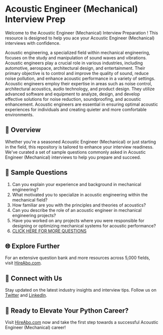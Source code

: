 # Acoustic Engineer (Mechanical) Interview Prep

Welcome to the Acoustic Engineer (Mechanical) Interview Preparation ! This resource is designed to help you ace your Acoustic Engineer (Mechanical) interviews with confidence.

Acoustic engineering, a specialized field within mechanical engineering, focuses on the study and manipulation of sound waves and vibrations. Acoustic engineers play a crucial role in various industries, including automotive, aerospace, architectural design, and entertainment. Their primary objective is to control and improve the quality of sound, reduce noise pollution, and enhance acoustic performance in a variety of settings. Acoustic engineers employ their expertise in areas such as noise control, architectural acoustics, audio technology, and product design. They utilize advanced software and equipment to analyze, design, and develop effective solutions for noise reduction, soundproofing, and acoustic enhancement. Acoustic engineers are essential in ensuring optimal acoustic experiences for individuals and creating quieter and more comfortable environments.

## 🚀 Overview

Whether you're a seasoned Acoustic Engineer (Mechanical) or just starting in the field, this repository is tailored to enhance your interview readiness. We've curated a set of sample questions commonly asked in Acoustic Engineer (Mechanical) interviews to help you prepare and succeed.

## 📝 Sample Questions

1. Can you explain your experience and background in mechanical engineering?
2. What motivated you to specialize in acoustic engineering within the mechanical field?
3. How familiar are you with the principles and theories of acoustics?
4. Can you describe the role of an acoustic engineer in mechanical engineering projects?
5. Have you worked on any projects where you were responsible for designing or optimizing mechanical systems for acoustic performance?
6. [CLICK HERE FOR MORE QUESTIONS](https://hireabo.com/job/3_1_26/Acoustic%20Engineer%20Mechanical)

## 🌐 Explore Further

For an extensive question bank and more resources across 5,000 fields, visit [HireAbo.com](https://www.hireabo.com).

## 📱 Connect with Us

Stay updated on the latest industry insights and interview tips. Follow us on [Twitter](https://twitter.com/hireabo) and [LinkedIn](https://www.linkedin.com/in/hire-abo-3609972a8/).

## 🚀 Ready to Elevate Your Python Career?

Visit [HireAbo.com](https://www.hireabo.com) now and take the first step towards a successful Acoustic Engineer (Mechanical) career!